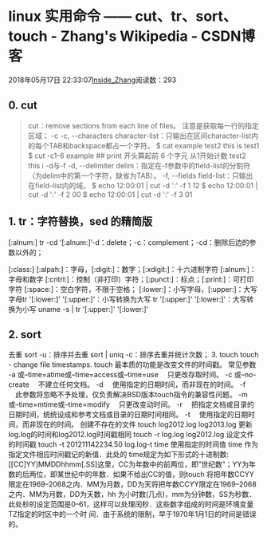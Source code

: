 
# linux 实用命令 —— cut、tr、sort、touch - Zhang's Wikipedia - CSDN博客


2018年05月17日 22:33:07[Inside_Zhang](https://me.csdn.net/lanchunhui)阅读数：293



## 0. cut
> cut：remove sections from each line of files。
注意是获取每一行的指定区域；
-c
-c, --characters character-list：只输出在区间character-list内的每个TAB和backspace都占一个字符。
$ cat example
test2
this is test1
$ cut -c1-6 example \#\# print 开头算起前 6 个字元 从1开始计数
test2
this i
-d与-f
-d, --delimiter delim：指定在-f参数中的field-list的分割符（为delim中的第一个字符，缺省为TAB）。
-f, --fields field-list：只输出在field-list内的域。
$ echo 12:00:01 | cut -d ':' -f 1
12
$ echo 12:00:01 | cut -d ':' -f 2
00
$ echo 12:00:01 | cut -d ':' -f 3
01
## 1. tr：字符替换，sed 的精简版
[:alnum:]
tr -cd ‘[:alnum:]’-d：delete；-c：complement；-cd：删除后边的参数以外的；

[:class:]
[:alpah:]：字母，[:digit:]：数字；[:xdigit:]：十六进制字符
[:alnum:]：字母和数字
[:cntrl:]：控制（非打印）字符；[:punct:]：标点；[:print:]：可打印字符
[:space:]：空白字符，不限于空格；
[:lower:]：小写字母，[:upper:]：大写字母tr '[:lower:]' '[:upper:]'：小写转换为大写
tr '[:upper:]' '[:lower:]'：大写转换为小写
uname -s | tr '[:upper:]' '[:lower:]'

## 2. sort
去重
sort -u：排序并去重
sort | uniq -c：排序去重并统计次数；
3. touch
touch - change file timestamps.
touch 最本质的功能是改变文件的时间戳。
常见参数
-a   或–time=atime或–time=access或–time=use 　只更改存取时间。
-c   或–no-create 　不建立任何文档。
-d 　使用指定的日期时间，而非现在的时间。
-f 　此参数将忽略不予处理，仅负责解决BSD版本touch指令的兼容性问题。
-m   或–time=mtime或–time=modify 　只更改变动时间。
-r 　把指定文档或目录的日期时间，统统设成和参考文档或目录的日期时间相同。
-t 　使用指定的日期时间，而非现在的时间。
创建不存在的文件
touch log2012.log log2013.log
更新log.log的时间和log2012.log时间戳相同
touch -r log.log log2012.log
设定文件的时间戳
touch -t 201211142234.50 log.log-t  time 使用指定的时间值 time 作为指定文件相应时间戳记的新值．此处的 time规定为如下形式的十进制数:
[[CC]YY]MMDDhhmm[.SS]这里，CC为年数中的前两位，即”世纪数”；YY为年数的后两位，即某世纪中的年数．如果不给出CC的值，则touch   将把年数CCYY限定在1969–2068之内．MM为月数，DD为天将把年数CCYY限定在1969–2068之内．MM为月数，DD为天数，hh 为小时数(几点)，mm为分钟数，SS为秒数．此处秒的设定范围是0–61，这样可以处理闰秒．这些数字组成的时间是环境变量TZ指定的时区中的一个时 间．由于系统的限制，早于1970年1月1日的时间是错误的。


